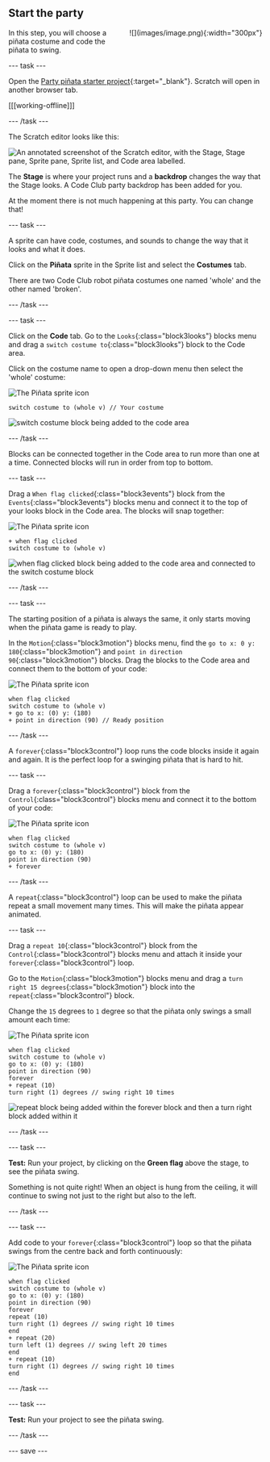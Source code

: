 ## Start the party

<div style="display: flex; flex-wrap: wrap">
<div style="flex-basis: 200px; flex-grow: 1; margin-right: 15px;">
In this step, you will choose a piñata costume and code the piñata to swing.
</div>
<div>
![](images/image.png){:width="300px"}
</div>
</div>

--- task ---

Open the [Party piñata starter project](http://rpf.io/scratch-new){:target="_blank"}. Scratch will open in another browser tab.

[[[working-offline]]]

--- /task ---

The Scratch editor looks like this:

![An annotated screenshot of the Scratch editor, with the Stage, Stage pane, Sprite pane, Sprite list, and Code area labelled.](images/scratch-interface.png)

The **Stage** is where your project runs and a **backdrop** changes the way that the Stage looks. A Code Club party backdrop has been added for you. 

At the moment there is not much happening at this party. You can change that! 

--- task ---

A sprite can have code, costumes, and sounds to change the way that it looks and what it does.

Click on the **Piñata** sprite in the Sprite list and select the **Costumes** tab. 

There are two Code Club robot piñata costumes one named 'whole' and the other named 'broken'. 

--- /task ---

--- task ---

Click on the **Code** tab. Go to the `Looks`{:class="block3looks"} blocks menu and drag a `switch costume to`{:class="block3looks"} block to the Code area. 

Click on the costume name to open a drop-down menu then select the 'whole' costume:

![The Piñata sprite icon](images/pinata-sprite.png)

```blocks3
switch costume to (whole v) // Your costume
```

![switch costume block being added to the code area](images/switch-costume.gif)

--- /task ---

Blocks can be connected together in the Code area to run more than one at a time. Connected blocks will run in order from top to bottom.

--- task ---

Drag a `When flag clicked`{:class="block3events"} block from the `Events`{:class="block3events"} blocks menu and connect it to the top of your looks block in the Code area. The blocks will snap together:

![The Piñata sprite icon](images/pinata-sprite.png)

```blocks3
+ when flag clicked
switch costume to (whole v)
```

![when flag clicked block being added to the code area and connected to the switch costume block](images/add-flag-clicked.gif)

--- /task ---

--- task ---

The starting position of a piñata is always the same, it only starts moving when the piñata game is ready to play. 

In the `Motion`{:class="block3motion"} blocks menu, find the `go to x: 0 y: 180`{:class="block3motion"} and  `point in direction 90`{:class="block3motion"} blocks. Drag the blocks to the Code area and connect them to the bottom of your code:

![The Piñata sprite icon](images/pinata-sprite.png)

```blocks3
when flag clicked
switch costume to (whole v)
+ go to x: (0) y: (180)
+ point in direction (90) // Ready position
```

--- /task ---

A `forever`{:class="block3control"} loop runs the code blocks inside it again and again. It is the perfect loop for a swinging piñata that is hard to hit.

--- task ---

Drag a `forever`{:class="block3control"} block from the `Control`{:class="block3control"} blocks menu and connect it to the bottom of your code:

![The Piñata sprite icon](images/pinata-sprite.png)

```blocks3
when flag clicked
switch costume to (whole v)
go to x: (0) y: (180)
point in direction (90)
+ forever
```

--- /task ---

A `repeat`{:class="block3control"} loop can be used to make the piñata repeat a small movement many times. This will make the piñata appear animated.

--- task ---

Drag a `repeat 10`{:class="block3control"} block from the `Control`{:class="block3control"} blocks menu and attach it inside your `forever`{:class="block3control"} loop. 

Go to the `Motion`{:class="block3motion"} blocks menu and drag a `turn right 15 degrees`{:class="block3motion"} block into the `repeat`{:class="block3control"} block. 

Change the `15` degrees to `1` degree so that the piñata only swings a small amount each time:

![The Piñata sprite icon](images/pinata-sprite.png)

```blocks3
when flag clicked
switch costume to (whole v)
go to x: (0) y: (180)
point in direction (90)
forever
+ repeat (10)
turn right (1) degrees // swing right 10 times
```

![repeat block being added within the forever block and then a turn right block added within it](images/add-repeat.gif)

--- /task ---

--- task ---

**Test:** Run your project, by clicking on the **Green flag** above the stage, to see the piñata swing. 

Something is not quite right! When an object is hung from the ceiling, it will continue to swing not just to the right but also to the left. 

--- /task ---

--- task ---

Add code to your `forever`{:class="block3control"} loop so that the piñata swings from the centre back and forth continuously:

![The Piñata sprite icon](images/pinata-sprite.png)

```blocks3
when flag clicked
switch costume to (whole v)
go to x: (0) y: (180)
point in direction (90)
forever
repeat (10)
turn right (1) degrees // swing right 10 times
end
+ repeat (20)
turn left (1) degrees // swing left 20 times
end
+ repeat (10)
turn right (1) degrees // swing right 10 times
end
```

--- /task ---

--- task ---

**Test:** Run your project to see the piñata swing. 

--- /task ---

--- save ---

